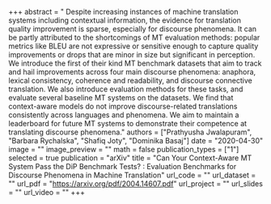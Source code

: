 +++
abstract = "  Despite increasing instances of machine translation systems including contextual information, the evidence for translation quality improvement is sparse, especially for discourse phenomena. It can be partly attributed to the shortcomings of MT evaluation methods: popular metrics like BLEU are not expressive or sensitive enough to capture quality improvements or drops that are minor in size but significant in perception. We introduce the first of their kind MT benchmark datasets that aim to track and hail improvements across four main discourse phenomena: anaphora, lexical consistency, coherence and readability, and discourse connective translation. We also introduce evaluation methods for these tasks, and evaluate several baseline MT systems on the datasets. We find that context-aware models do not improve discourse-related translations consistently across languages and phenomena. We aim to maintain a leaderboard for future MT systems to demonstrate their competence at translating discourse phenomena." 
authors = ["Prathyusha Jwalapuram", "Barbara Rychalska", "Shafiq Joty", "Dominika Basaj"]
date = "2020-04-30"
image = ""
image_preview = ""
math = false
publication_types = ["1"]
selected = true
publication = "arXiv"
title = "Can Your Context-Aware MT System Pass the DiP Benchmark Tests? : Evaluation Benchmarks for Discourse Phenomena in  Machine Translation"
url_code = ""
url_dataset = ""
url_pdf = "https://arxiv.org/pdf/2004.14607.pdf"
url_project = ""
url_slides = ""
url_video = ""
+++ 

